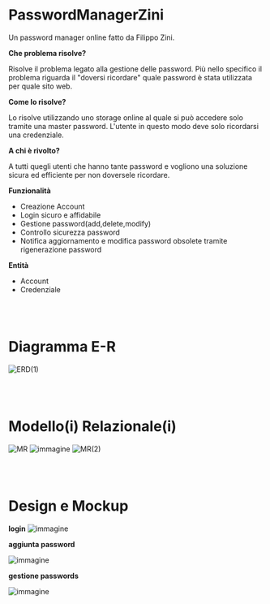 # PasswordManagerZini
Un password manager online fatto da Filippo Zini.

**Che problema risolve?**

Risolve il problema legato alla gestione delle password. Più nello specifico il problema riguarda il "doversi ricordare" quale password è stata utilizzata per quale sito web.

**Come lo risolve?**

Lo risolve utilizzando uno storage online al quale si può accedere solo tramite una master password. L'utente in questo modo deve solo ricordarsi una credenziale.

**A chi è rivolto?**

A tutti quegli utenti che hanno tante password e vogliono una soluzione sicura ed efficiente per non doversele ricordare.

**Funzionalità**
- Creazione Account
- Login sicuro e affidabile
- Gestione password(add,delete,modify)
- Controllo sicurezza password
- Notifica aggiornamento e modifica password obsolete tramite rigenerazione password

**Entità**
- Account
- Credenziale

<br><br>

# Diagramma E-R

![ERD(1)](https://github.com/ziniFilippo/PasswordManagerZini/assets/101709141/00412548-9594-400a-a31f-ec78cc81a27c)

<br><br>
# Modello(i) Relazionale(i)

![MR](https://github.com/ziniFilippo/PasswordManagerZini/assets/101709141/25960f2c-a043-4e0b-a94a-94bdfef9f43c)
![immagine](https://github.com/ziniFilippo/PasswordManagerZini/assets/101709141/14b58d6d-a763-43ae-9e9a-359958366621)
![MR(2)](https://github.com/ziniFilippo/PasswordManagerZini/assets/101709141/bc3df339-5b7e-449e-b415-7fcedea8e0ef)


<br><br>


# Design e Mockup

**login**
![immagine](https://github.com/ziniFilippo/PasswordManagerZini/assets/101709141/057e2953-1733-4f58-af36-ff949bcd4510)

**aggiunta password**

![immagine](https://github.com/ziniFilippo/PasswordManagerZini/assets/101709141/4950508c-21ed-4d00-b510-90bfa25d9383)

**gestione passwords**

![immagine](https://github.com/ziniFilippo/PasswordManagerZini/assets/101709141/b1df62b3-3319-449c-b202-e7ab6235c1db)

